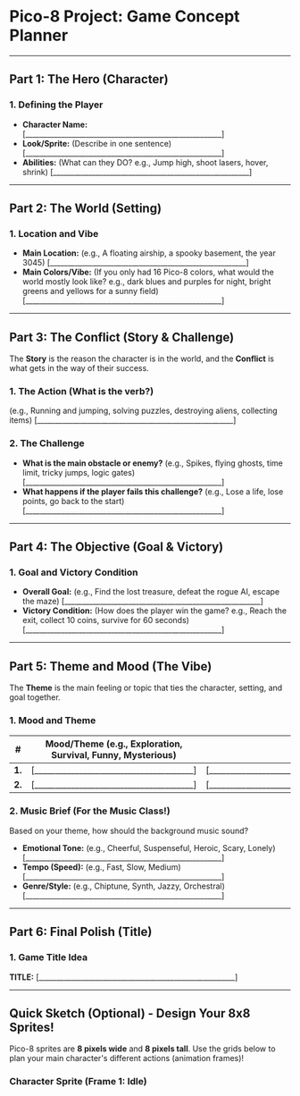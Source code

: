 # Pico-8 Project: Game Concept Planner

---

## Part 1: The Hero (Character)

### 1. Defining the Player

- **Character Name:** [_______________________________________________________]
- **Look/Sprite:** (Describe in one sentence) [_______________________________________________________]
- **Abilities:** (What can they DO? e.g., Jump high, shoot lasers, hover, shrink) [_______________________________________________________]

---

## Part 2: The World (Setting)

### 1. Location and Vibe

- **Main Location:** (e.g., A floating airship, a spooky basement, the year 3045) [_______________________________________________________]
- **Main Colors/Vibe:** (If you only had 16 Pico-8 colors, what would the world mostly look like? e.g., dark blues and purples for night, bright greens and yellows for a sunny field) [_______________________________________________________]

---

## Part 3: The Conflict (Story & Challenge)

The **Story** is the reason the character is in the world, and the **Conflict** is what gets in the way of their success.

### 1. The Action (What is the verb?)

(e.g., Running and jumping, solving puzzles, destroying aliens, collecting items) [_______________________________________________________]

### 2. The Challenge

- **What is the main obstacle or enemy?** (e.g., Spikes, flying ghosts, time limit, tricky jumps, logic gates) [_______________________________________________________]
- **What happens if the player fails this challenge?** (e.g., Lose a life, lose points, go back to the start) [_______________________________________________________]

---

## Part 4: The Objective (Goal & Victory)

### 1. Goal and Victory Condition

- **Overall Goal:** (e.g., Find the lost treasure, defeat the rogue AI, escape the maze) [_______________________________________________________]
- **Victory Condition:** (How does the player win the game? e.g., Reach the exit, collect 10 coins, survive for 60 seconds) [_______________________________________________________]

---

## Part 5: Theme and Mood (The Vibe)

The **Theme** is the main feeling or topic that ties the character, setting, and goal together.

### 1. Mood and Theme

| # | **Mood/Theme** (e.g., Exploration, Survival, Funny, Mysterious) | **Why?** |
| :---: | :---: | :---: |
| **1.** | [_______________________________________] | [_________________________________________________________________________] |
| **2.** | [_______________________________________] | [_________________________________________________________________________] |

### 2. Music Brief (For the Music Class!)

Based on your theme, how should the background music sound?
- **Emotional Tone:** (e.g., Cheerful, Suspenseful, Heroic, Scary, Lonely) [_______________________________________________________]
- **Tempo (Speed):** (e.g., Fast, Slow, Medium) [_______________________________________________________]
- **Genre/Style:** (e.g., Chiptune, Synth, Jazzy, Orchestral) [_______________________________________________________]

---

## Part 6: Final Polish (Title)

### 1. Game Title Idea

**TITLE:** [_______________________________________________________]

---

## Quick Sketch (Optional) - Design Your 8x8 Sprites!

Pico-8 sprites are **8 pixels wide** and **8 pixels tall**. Use the grids below to plan your main character's different actions (animation frames)!

### Character Sprite (Frame 1: Idle)
